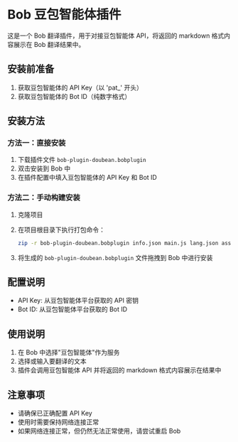 # Bob 豆包智能体插件

这是一个 Bob 翻译插件，用于对接豆包智能体 API，将返回的 markdown 格式内容展示在 Bob 翻译结果中。

## 安装前准备

1. 获取豆包智能体的 API Key（以 'pat_' 开头）
2. 获取豆包智能体的 Bot ID（纯数字格式）

## 安装方法

### 方法一：直接安装

1. 下载插件文件 `bob-plugin-doubean.bobplugin`
2. 双击安装到 Bob 中
3. 在插件配置中填入豆包智能体的 API Key 和 Bot ID

### 方法二：手动构建安装

1. 克隆项目
2. 在项目根目录下执行打包命令：

    ```bash
    zip -r bob-plugin-doubean.bobplugin info.json main.js lang.json assets/* README.md
    ```

3. 将生成的 `bob-plugin-doubean.bobplugin` 文件拖拽到 Bob 中进行安装

## 配置说明

- API Key: 从豆包智能体平台获取的 API 密钥
- Bot ID: 从豆包智能体平台获取的 Bot ID

## 使用说明

1. 在 Bob 中选择"豆包智能体"作为服务
2. 选择或输入要翻译的文本
3. 插件会调用豆包智能体 API 并将返回的 markdown 格式内容展示在结果中

## 注意事项

- 请确保已正确配置 API Key
- 使用时需要保持网络连接正常
- 如果网络连接正常，但仍然无法正常使用，请尝试重启 Bob
